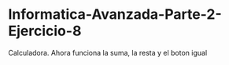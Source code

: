 # Informatica-Avanzada-Parte-2-Ejercicio-8
Calculadora. Ahora funciona la suma, la resta y el boton igual
